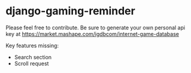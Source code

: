 # django-gaming-reminder
Please feel free to contribute.
Be sure to generate your own personal api key at https://market.mashape.com/igdbcom/internet-game-database

Key features missing: 
- Search section 
- Scroll request 
